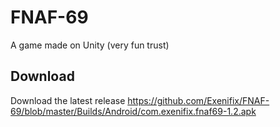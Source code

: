 # FNAF-69

A game made on Unity (very fun trust)
## Download
Download the latest release
https://github.com/Exenifix/FNAF-69/blob/master/Builds/Android/com.exenifix.fnaf69-1.2.apk
